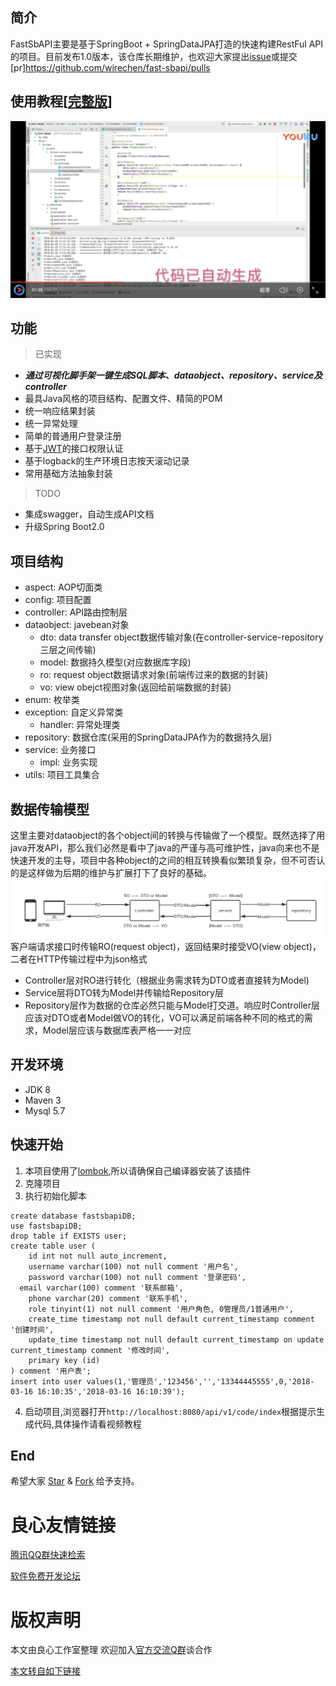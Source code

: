 ## 简介  
FastSbAPI主要是基于SpringBoot + SpringDataJPA打造的快速构建RestFul API的项目。目前发布1.0版本，该仓库长期维护，也欢迎大家提出[issue](http://u.720life.cn/g/54145d0471d91890860f7f8463c03046ee04209290950c12b14ad1519e7b364f2f3874dc4a7d884aeed0b03fb420aad2)或提交[pr]https://github.com/wirechen/fast-sbapi/pulls  
## 使用教程[[完整版](http://u.720life.cn/g/925895ada1ac79725dd88bd9d2bedc98eecff88275787f2dbe75ce15e9dbd0ad4441915f349cecfba1a7dd6e416d77effdd22dedb4adee5dd7fbda734d9d1a1b71f94fa4894f33883ab32544f006bb29)]
[![FastSb使用教程](https://raw.githubusercontent.com/wirechen/github-readme/master/img/FastSbAPI-github-video-img.png)](http://v.youku.com/v_show/id_XMzQ3OTgxMzA0OA==.html)

## 功能  
> 已实现
* ***通过可视化脚手架一键生成SQL脚本、dataobject、repository、service及controller***
* 最具Java风格的项目结构、配置文件、精简的POM
* 统一响应结果封装  
* 统一异常处理
* 简单的普通用户登录注册
* 基于[JWT](http://u.720life.cn/g/8a0e6e781ca1335d5641e0f9d5e96ab9409917f42ac1f8cb82bc48c1c484e5ff9425dc382ec66799e7db1b238c479da0)的接口权限认证
* 基于logback的生产环境日志按天滚动记录
* 常用基础方法抽象封装
> TODO
* 集成swagger，自动生成API文档
* 升级Spring Boot2.0

## 项目结构  
 

- aspect: AOP切面类
- config: 项目配置
- controller: API路由控制层
- dataobject: javebean对象
    * dto: data transfer object数据传输对象(在controller-service-repository三层之间传输)  
    * model: 数据持久模型(对应数据库字段)
    * ro: request object数据请求对象(前端传过来的数据的封装)
    * vo: view obejct视图对象(返回给前端数据的封装)
- enum: 枚举类
- exception: 自定义异常类
    * handler: 异常处理类
- repository: 数据仓库(采用的SpringDataJPA作为的数据持久层)
- service: 业务接口
    * impl: 业务实现
- utils: 项目工具集合


## 数据传输模型
这里主要对dataobject的各个object间的转换与传输做了一个模型。既然选择了用java开发API，那么我们必然是看中了java的严谨与高可维护性，java向来也不是快速开发的主导，项目中各种object的之间的相互转换看似繁琐复杂，但不可否认的是这样做为后期的维护与扩展打下了良好的基础。  
![](https://raw.githubusercontent.com/wirechen/github-readme/master/img/FastSbAPI-flow.png) 
客户端请求接口时传输RO(request object)，返回结果时接受VO(view object)，二者在HTTP传输过程中为json格式
* Controller层对RO进行转化（根据业务需求转为DTO或者直接转为Model)  
* Service层将DTO转为Model并传输给Repository层  
* Repository层作为数据的仓库必然只能与Model打交道。响应时Controller层应该对DTO或者Model做VO的转化，VO可以满足前端各种不同的格式的需求，Model层应该与数据库表严格一一对应

## 开发环境
* JDK 8
* Maven 3
* Mysql 5.7

## 快速开始
1. 本项目使用了[lombok](http://u.720life.cn/g/5997fd1f539dfbe7c9c67736234755a48213cd758281863c93e7de0e9103599eb29422ab0e42681c9226abad10b2f7cc5b42822b00db8632c522f4130e3f839b),所以请确保自己编译器安装了该插件
2. 克隆项目
3. 执行初始化脚本
```
create database fastsbapiDB;
use fastsbapiDB;
drop table if EXISTS user;
create table user (
	id int not null auto_increment,
	username varchar(100) not null comment '用户名',
	password varchar(100) not null comment '登录密码',
  email varchar(100) comment '联系邮箱',
	phone varchar(20) comment '联系手机',
	role tinyint(1) not null comment '用户角色, 0管理员/1普通用户',
	create_time timestamp not null default current_timestamp comment '创建时间',
	update_time timestamp not null default current_timestamp on update current_timestamp comment '修改时间',
	primary key (id)
) comment '用户表';
insert into user values(1,'管理员','123456','','13344445555',0,'2018-03-16 16:10:35','2018-03-16 16:10:39');
```
4. 启动项目,浏览器打开`http://localhost:8080/api/v1/code/index`根据提示生成代码,具体操作请看视频教程

## End
希望大家 [Star](http://u.720life.cn/g/54145d0471d91890860f7f8463c03046ee04209290950c12b14ad1519e7b364f0ad5a516acdb651b808ecdb9ada1733cedc397886c70de2ecd9ea3a06d0466e6) & [Fork](http://u.720life.cn/g/54145d0471d91890860f7f8463c03046ee04209290950c12b14ad1519e7b364f23aaaf009f4a33dfd2ded3d43b44fc67) 给予支持。




 # 良心友情链接

[腾讯QQ群快速检索](http://u.720life.cn/s/8cf73f7c)

[软件免费开发论坛](http://u.720life.cn/s/bbb01dc0)

# 版权声明 

本文由良心工作室整理 欢迎加入[官方交流Q群](https://u.720life.cn/s/f2316816)谈合作

[本文转自如下链接](http://u.720life.cn/g/2e71d0f0a5c601172267ba20d3a43c6eafe6fb49e89285d491792a07f705a1c74bafcf2a2d74eb3cd9d37c3fcf63ac87a665ba7c443beac87593a24b20b52b21)